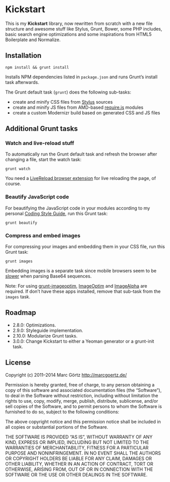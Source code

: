 # Kickstart

This is my **Kickstart** library, now rewritten from scratch with a new
file structure and awesome stuff like Stylus, Grunt, Bower, some PHP
includes, basic search engine optimizations and some inspirations from
HTML5 Boilerplate and Normalize.

## Installation

	npm install && grunt install

Installs NPM dependencies listed in `package.json` and runs Grunt’s
install task afterwards.

The Grunt default task (`grunt`) does the following sub-tasks:

 - create and minify CSS files from
   [Stylus](http://learnboost.github.com/stylus/) sources
 - create and minify JS files from AMD-based
   [require.js](http://requirejs.org/) modules
 - create a custom Modernizr build based on generated CSS and JS files

## Additional Grunt tasks

### Watch and live-reload stuff

To automatically run the Grunt default task and refresh the browser
after changing a file, start the watch task:

	grunt watch

You need a [LiveReload browser extension](http://feedback.livereload.com/knowledgebase/articles/86242-how-do-i-install-and-use-the-browser-extensions-)
for live reloading the page, of course.

### Beautify JavaScript code

For beautifying the JavaScript code in your modules according to my
personal [Coding Style Guide](https://github.com/Dreamseer/styleguide),
run this Grunt task:

	grunt beautify

### Compress and embed images

For compressing your images and embedding them in your CSS file, run
this Grunt task:

	grunt images

Embedding images is a separate task since mobile browsers seem to be
[slower](https://www.mobify.com/blog/data-uris-are-slow-on-mobile/)
when parsing Base64 sequences.

Note: For using
[grunt-imageoptim](https://github.com/JamieMason/grunt-imageoptim),
[ImageOptim](http://imageoptim.com/) and
[ImageAlpha](http://pngmini.com/) are required. If don’t have these apps
installed, remove that sub-task from the `images` task.

## Roadmap

 * 2.8.0: Optimizations.
 * 2.9.0: Styleguide implementation.
 * 2.10.0: Modularize Grunt tasks.
 * 3.0.0: Change Kickstart to either a Yeoman generator or a grunt-init
   task.

## License

Copyright (c) 2011–2014 Marc Görtz <http://marcgoertz.de/>

Permission is hereby granted, free of charge, to any person obtaining a
copy of this software and associated documentation files (the
“Software”), to deal in the Software without restriction, including
without limitation the rights to use, copy, modify, merge, publish,
distribute, sublicense, and/or sell copies of the Software, and to
permit persons to whom the Software is furnished to do so, subject to
the following conditions:

The above copyright notice and this permission notice shall be included
in all copies or substantial portions of the Software.

THE SOFTWARE IS PROVIDED “AS IS”, WITHOUT WARRANTY OF ANY KIND, EXPRESS
OR IMPLIED, INCLUDING BUT NOT LIMITED TO THE WARRANTIES OF
MERCHANTABILITY, FITNESS FOR A PARTICULAR PURPOSE AND NONINFRINGEMENT.
IN NO EVENT SHALL THE AUTHORS OR COPYRIGHT HOLDERS BE LIABLE FOR ANY
CLAIM, DAMAGES OR OTHER LIABILITY, WHETHER IN AN ACTION OF CONTRACT,
TORT OR OTHERWISE, ARISING FROM, OUT OF OR IN CONNECTION WITH THE
SOFTWARE OR THE USE OR OTHER DEALINGS IN THE SOFTWARE.
